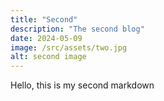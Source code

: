 ```yaml
---
title: "Second"
description: "The second blog"
date: 2024-05-09
image: /src/assets/two.jpg
alt: second image
---
```


Hello, this is my second markdown
